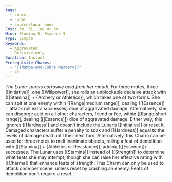 ```yaml
---
tags:
  - charm
  - Lunar
  - source/lunar-book
Cost: 3m, 3i, 1wp or 3m
Mins: Stamina 5, Essence 3
Type: Simple
Keywords:
  - Aggravated
  - Decisive-only
Duration: Instant
Prerequisite Charms:
  - "[[Mamba-and-Cobra Mastery]]"
  - x2
---
```

*The Lunar sprays corrosive acid from her mouth.*
For three motes, three [[Initiative]], one [[Willpower]], she rolls an unblockable decisive attack with ([[Stamina]] + {Archery or Athletics}), which takes one of two forms. She can spit at one enemy within [[Range|medium range]], dealing ([[Essence]] + attack roll extra successes) dice of aggravated damage. Alternatively, she can disgorge acid on all other characters, friend or foe, within [[Range|short range]], dealing ([[Essence]]) dice of aggravated damage. Either way, this ignores [[Hardness]] and doesn’t include the Lunar’s [[Initiative]] or reset it. Damaged characters suffer a penalty to soak and [[Hardness]] equal to the levels of damage dealt until their next turn. Alternatively, this Charm can be used for three motes to melt inanimate objects, rolling a feat of demolition with ([[Stamina]] + {Athletics or Resistance}), adding ([[Essence]]) successes. The Lunar uses [[Stamina]] instead of [[Strength]] to determine what feats she may attempt, though she can raise her effective rating with [[Charms]] that enhance feats of strength. This Charm can only be used to attack once per scene, unless reset by crashing an enemy. Feats of demolition don’t require a reset.